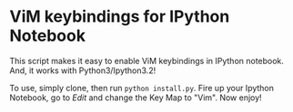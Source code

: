 # ViM keybindings for IPython Notebook

This script makes it easy to enable ViM keybindings in IPython notebook.  And, it works with
Python3/Ipython3.2!

To use, simply clone, then run `python install.py`.  Fire up your Ipython Notebook, go to *Edit* and
change the Key Map to "Vim".  Now enjoy!
